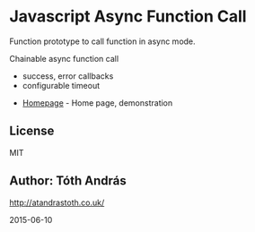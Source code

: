 Javascript Async Function Call
===============================

Function prototype to call function in async mode.

Chainable async function call
- success, error callbacks
- configurable timeout

* [Homepage] - Home page, demonstration

License
----

MIT

Author: Tóth András
---
http://atandrastoth.co.uk/

2015-06-10

[Homepage]:http://atandrastoth.co.uk/

